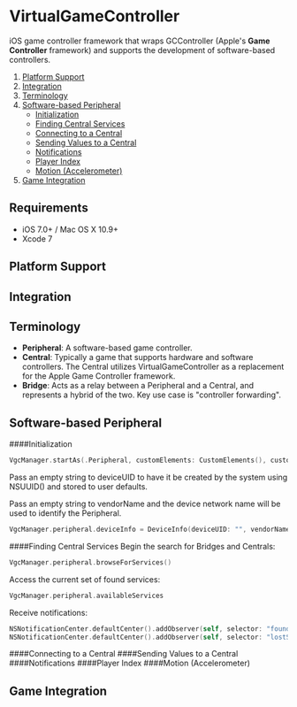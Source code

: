 # VirtualGameController
iOS game controller framework that wraps GCController (Apple's **Game Controller** framework) and supports the development of software-based controllers.  

1. [Platform Support](#platform_support)
1. [Integration](#integration)
1. [Terminology](#terminology)
1. [Software-based Peripheral](#usage)
	- [Initialization](#initialization)
	- [Finding Central Services](#finding_services)
	- [Connecting to a Central](#connecting)
	- [Sending Values to a Central](#sending)
	- [Notifications](#notifications)
	- [Player Index](#player_index)
	- [Motion (Accelerometer)](#motion)
1. [Game Integration](#game_integration)

## Requirements

- iOS 7.0+ / Mac OS X 10.9+
- Xcode 7

## Platform Support
## Integration
## Terminology

* **Peripheral**: A software-based game controller.
* **Central**: Typically a game that supports hardware and software controllers.  The Central utilizes VirtualGameController as a replacement for the Apple Game Controller framework.
* **Bridge**: Acts as a relay between a Peripheral and a Central, and represents a hybrid of the two.  Key use case is "controller forwarding".

## Software-based Peripheral
####Initialization
```swift
VgcManager.startAs(.Peripheral, customElements: CustomElements(), customMappings: CustomMappings())
```
Pass an empty string to deviceUID to have it be created by the system using NSUUID() and stored to user defaults.  

Pass an empty string to vendorName and the device network name will be used to identify the Peripheral.

```swift
VgcManager.peripheral.deviceInfo = DeviceInfo(deviceUID: "", vendorName: "", attachedToDevice: false, profileType: .ExtendedGamepad, controllerType: .Software, supportsMotion: true)
```
####Finding Central Services
Begin the search for Bridges and Centrals:

```swift
VgcManager.peripheral.browseForServices()
```
Access the current set of found services:

```swift
VgcManager.peripheral.availableServices
```

Receive notifications:

```swift
NSNotificationCenter.defaultCenter().addObserver(self, selector: "foundService:", name: VgcPeripheralFoundService, object: nil)
NSNotificationCenter.defaultCenter().addObserver(self, selector: "lostService:", name: VgcPeripheralLostService, object: nil)
```
        
####Connecting to a Central
####Sending Values to a Central
####Notifications
####Player Index
####Motion (Accelerometer)
## Game Integration 
